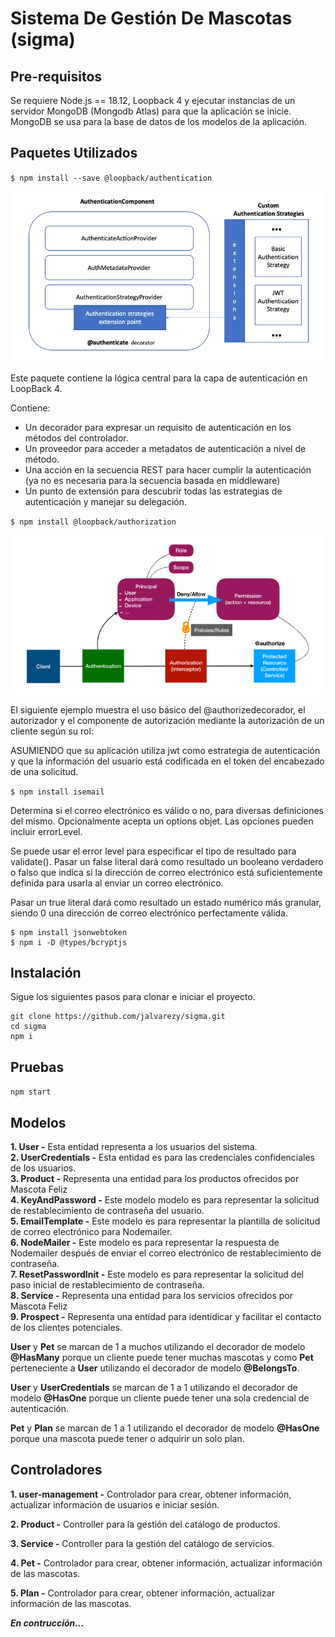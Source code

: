 # Sistema De Gestión De Mascotas (sigma)

## Pre-requisitos

Se requiere Node.js == 18.12, Loopback 4 y ejecutar instancias de un servidor MongoDB (Mongodb Atlas) para que la aplicación se inicie. MongoDB se usa para la base de datos de los modelos de la aplicación.

## Paquetes Utilizados

`
$ npm install --save @loopback/authentication
`


![image](./backend/img-md/loopback-authentication.png)


Este paquete contiene la lógica central para la capa de autenticación en LoopBack 4.

Contiene:

* Un decorador para expresar un requisito de autenticación en los métodos del controlador.
* Un proveedor para acceder a metadatos de autenticación a nivel de método.  
* Una acción en la secuencia REST para hacer cumplir la autenticación (ya no es necesaria para la secuencia basada en middleware)  
* Un punto de extensión para descubrir todas las estrategias de autenticación y manejar su delegación.  

`$ npm install @loopback/authorization`  


![imgage](./backend/img-md/loopback-authorization.png)

El siguiente ejemplo muestra el uso básico del @authorizedecorador, el autorizador y el componente de autorización mediante la autorización de un cliente según su rol:

ASUMIENDO que su aplicación utiliza jwt como estrategia de autenticación y que la información del usuario está codificada en el token del encabezado de una solicitud.

`$ npm install isemail`

Determina si el correo electrónico es válido o no, para diversas definiciones del mismo. Opcionalmente acepta un options objet. Las opciones pueden incluir errorLevel.

Se puede usar el error level para especificar el tipo de resultado para validate(). Pasar un false literal dará como resultado un booleano verdadero o falso que indica si la dirección de correo electrónico está suficientemente definida para usarla al enviar un correo electrónico.

Pasar un true literal dará como resultado un estado numérico más granular, siendo 0 una dirección de correo electrónico perfectamente válida.

```npm
$ npm install jsonwebtoken
$ npm i -D @types/bcryptjs
```

## Instalación

Sigue los siguientes pasos para clonar e iniciar el proyecto.

```git
git clone https://github.com/jalvarezy/sigma.git
cd sigma
npm i
```

## Pruebas

`npm start`

## Modelos

**1. User -**  Esta entidad representa a los usuarios del sistema.  
**2. UserCredentials -**  Esta entidad es para las credenciales confidenciales de los usuarios.  
**3. Product -** Representa una entidad para los productos ofrecidos por Mascota Feliz  
**4. KeyAndPassword -** Este modelo modelo es para representar la solicitud de restablecimiento de contraseña del usuario.  
**5. EmailTemplate -** Este modelo es para representar la plantilla de solicitud de correo electrónico para Nodemailer.  
**6. NodeMailer -** Este modelo es para representar la respuesta de Nodemailer después de enviar el correo electrónico de restablecimiento de contraseña.  
**7. ResetPasswordInit -** Este modelo es para representar la solicitud del paso inicial de restablecimiento de contraseña.  
**8. Service -** Representa una entidad para los servicios ofrecidos por Mascota Feliz  
**9. Prospect -** Representa una entidad para identidicar y facilitar el contacto de los clientes potenciales.

**User** y **Pet**  se marcan de 1 a muchos utilizando el decorador de modelo **@HasMany** porque un cliente puede tener muchas mascotas y como **Pet** perteneciente a **User** utilizando el decorador de modelo **@BelongsTo**.

**User** y **UserCredentials**  se marcan de 1 a 1 utilizando el decorador de modelo **@HasOne** porque un cliente puede tener una sola credencial de autenticación.

**Pet** y **Plan**  se marcan de 1 a 1 utilizando el decorador de modelo **@HasOne** porque una mascota puede tener o adquirir un solo plan.



## Controladores

**1. user-management -** Controlador para crear, obtener información, actualizar información de usuarios e iniciar sesión.

**2. Product -** Controller para la gestión del catálogo de productos.

**3. Service -** Controller para la gestión del catálogo de servicios.

**4. Pet -** Controlador para crear, obtener información, actualizar información de las mascotas.

**5. Plan -** Controlador para crear, obtener información, actualizar información de las mascotas.

***En contrucción...***



